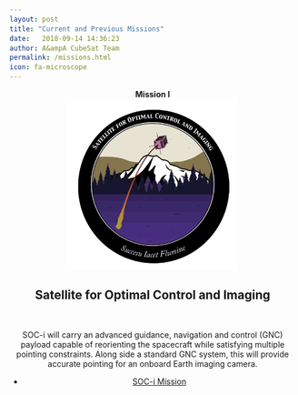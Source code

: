 ```yaml
---
layout: post
title: "Current and Previous Missions"
date:   2018-09-14 14:36:23
author: A&ampA CubeSat Team
permalink: /missions.html
icon: fa-microscope
---
```

<!-- <span class="image featured"><img src="/images/pic02.jpg" alt=""></span> -->
<div>
	<header class="special container small"> 
		<span class="icon"> <strong> Mission I </strong> </span>
			<div style="max-width:300px; margin:0 auto; text-align: center">
				<section>
					<a href="/missions/missionI.html" class="image featured">
						<img src="images/m1_patch.png">
					</a>
				</section>
			</div>
			<h2> <strong>S</strong>atellite for <strong>O</strong>ptimal <strong>C</strong>ontrol and <strong>I</strong>maging </h2>
			<br />
			<p> SOC-i will carry an advanced guidance, navigation and control (GNC) payload capable of reorienting the spacecraft while satisfying multiple pointing constraints. Along side a standard GNC system, this will provide accurate pointing for an onboard Earth imaging camera. </p>
		<center>
			<section class="major">
				<ul class="buttons">
					<li><a href="/missions/missionI.html" class="button special">SOC-i Mission</a></li>
				</ul>
			</section>
		</center>
	</header>
</div>
<!-- <div>
	<header class="special container small">
		<span class="icon"> <strong> Mission I </strong> </span>
			<h2> <strong>RainierSat</strong> </h2> 
			<h3>A demonstration of CubeSat electric propulsion.</h3>
				<br />
					<p> Named after the focal point of the Seattle landscape, our first mission will develop core technologies to be used in future missions. Electric propulsion is a strength of the UWs Aeronautics and Astronautics department, and comprises the primary payload of this satellite. Moreover, this mission will kick-off our integration with senior capstone design and curriculum integration
				</p>
		<center>
			<section class="major">
				<ul class="buttons">
					<li><a href="/missions/rainiersat.html" class="button special">RainierSat Mission</a></li>
				</ul>
			</section>
		</center>
	</header>
</div> -->

